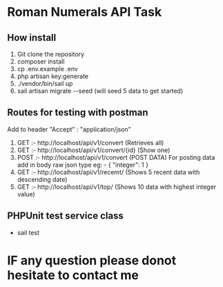 # Roman Numerals API Task

## How install
 1. Git clone the repository
 2. composer install
 3. cp .env.example .env
 4. php artisan key:generate
 5. ./vendor/bin/sail up
 6. sail artisan migrate --seed (will seed 5 data to get started)

 ## Routes for testing with postman
 Add to header "Accept" : "application/json"
  1. GET :- http://localhost/api/v1/convert (Retrieves all)
  2. GET :- http://localhost/api/v1/convert/{id} (Show one)
  3. POST :- http://localhost/api/v1/convert (POST DATA)
        For posting data add in body raw json type eg: - 
        {
            "integer": 1
        }
  4. GET :- http://localhost/api/v1/recemt/ (Shows 5 recent data with descending date)
  5. GET :- http://localhost/api/v1/top/ (Shows 10 data with highest integer value)

  ## PHPUnit test service class
  - sail test

  # IF any question please donot hesitate to contact me